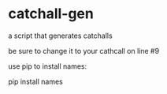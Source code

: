 # catchall-gen
a script that generates catchalls

be sure to change it to your cathcall on line #9 

use pip to install names: 

pip install names


